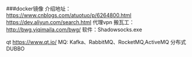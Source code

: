 ###docker镜像
介绍地址：https://www.cnblogs.com/atuotuo/p/6264800.html  
https://dev.aliyun.com/search.html
代理vpn
搬瓦工：http://bwg.yiqimaila.com/bwg/
软件：Shadowsocks.exe

qt
https://www.qt.io/
MQ:
Kafka、RabbitMQ、RocketMQ,ActiveMQ
分布式
DUBBO